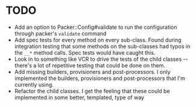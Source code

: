 # TODO

* Add an option to Packer::Config#validate to run the configuration through packer's `validate` command
* Add spec tests for every method on every sub-class. Found during integration testing that some methods on the sub-classes had typos in the `__*` method calls. Spec tests would have caught this.
* Look in to something like VCR to drive the tests of the child classes -- there's a lot of repetitive testing that could be done on them.
* Add missing builders, provisioners and post-processors. I only implemented the builders, provisioners and post-processors that I'm currently using.
* Refactor the child classes. I get the feeling that these could be implemented in some better, templated, type of way
